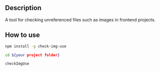 ## Description

  A tool for checking unreferenced files such as images in frontend projects.

## How to use

 ```bash
 npm install -g check-img-use

 cd ${your project folder}

 checkImgUse
 ```
